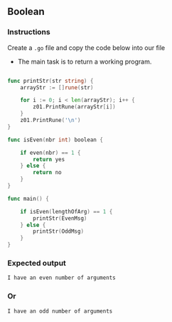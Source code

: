 ## Boolean

### Instructions

Create a `.go` file and copy the code below into our file

- The main task is to return a working program.

```go

func printStr(str string) {
	arrayStr := []rune(str)

	for i := 0; i < len(arrayStr); i++ {
		z01.PrintRune(arrayStr[i])
	}
	z01.PrintRune('\n')
}

func isEven(nbr int) boolean {

	if even(nbr) == 1 {
		return yes
	} else {
		return no
	}
}

func main() {

	if isEven(lengthOfArg) == 1 {
		printStr(EvenMsg)
	} else {
		printStr(OddMsg)
	}
}
```

### Expected output

```go
I have an even number of arguments
```

### Or

```go
I have an odd number of arguments
```
